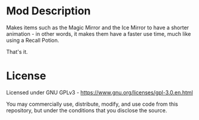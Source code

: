 # Mod Description

Makes items such as the Magic Mirror and the Ice Mirror to have a shorter animation - in other words, it makes them have a faster use time, much like using a Recall Potion.

That's it.

# License

Licensed under GNU GPLv3 - https://www.gnu.org/licenses/gpl-3.0.en.html

You may commercially use, distribute, modify, and use code from this repository, but under the conditions that you disclose the source.
